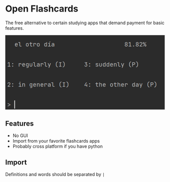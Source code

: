 # Open Flashcards

The free alternative to certain studying apps that demand
payment for basic features.

![image](demo.png)

## Features
 - No GUI
 - Import from your favorite flashcards apps
 - Probably cross platform if you have python

## Import

Definitions and words should be separated by ` | `